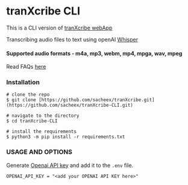 # tranXcribe CLI

This is a CLI version of [tranXcribe webApp](https://github.com/sacheex/tranXcribe)

Transcribing audio files to text using openAI [Whisper](https://openai.com/research/whisper)
#### Supported audio formats - m4a, mp3, webm, mp4, mpga, wav, mpeg
Read FAQs [here](https://help.openai.com/en/articles/7031512-whisper-api-faq)
### Installation


```console
# clone the repo
$ git clone [https://github.com/sacheex/tranXcribe.git](https://github.com/sacheex/tranXcribe-CLI.git)

# navigate to the directory
$ cd tranXcribe-CLI

# install the requirements
$ python3 -m pip install -r requirements.txt
```

### USAGE AND OPTIONS

Generate [Openai API key](https://platform.openai.com/account/api-keys) and add it to the ```.env``` file.

``` console
OPENAI_API_KEY = "<add your OPENAI API KEY here>"
```




